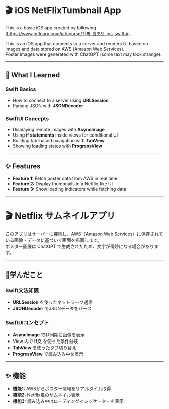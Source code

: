 
# 🎬 iOS NetFlixTumbnail App

This is a basic iOS app created by following [https://www.inflearn.com/ja/course/진짜-왕초보-ios-swiftui].

This is an iOS app that connects to a server and renders UI based on images and data stored on AWS (Amazon Web Services).  
Poster images were generated with ChatGPT (some text may look strange).  

---

## 📘 What I Learned  

### Swift Basics  
- How to connect to a server using **URLSession**  
- Parsing JSON with **JSONDecoder**  

### SwiftUI Concepts  
- Displaying remote images with **AsyncImage**  
- Using **if statements** inside views for conditional UI  
- Building tab-based navigation with **TabView**  
- Showing loading states with **ProgressView**  

---

## ✨ Features  
- **Feature 1:** Fetch poster data from AWS in real time  
- **Feature 2:** Display thumbnails in a Netflix-like UI  
- **Feature 3:** Show loading indicators while fetching data  

---

# 🎬 Netflix サムネイルアプリ  

このアプリはサーバーに接続し、AWS（Amazon Web Services）に保存されている画像・データに基づいて画面を描画します。  
ポスター画像は ChatGPT で生成されたため、文字が奇妙になる場合があります。  

---

## 📕学んだこと  

### Swift文法知識  
- **URLSession** を使ったネットワーク通信  
- **JSONDecoder** でJSONデータをパース  

### SwiftUIコンセプト  
- **AsyncImage** で非同期に画像を表示  
- View 内で **if文** を使った条件分岐  
- **TabView** を使ったタブ切り替え  
- **ProgressView** で読み込み中を表示  

---

## ✨ 機能  
- **機能1:** AWSからポスター情報をリアルタイム取得  
- **機能2:** Netflix風のサムネイル表示  
- **機能3:** 読み込み中はローディングインジケーターを表示  

